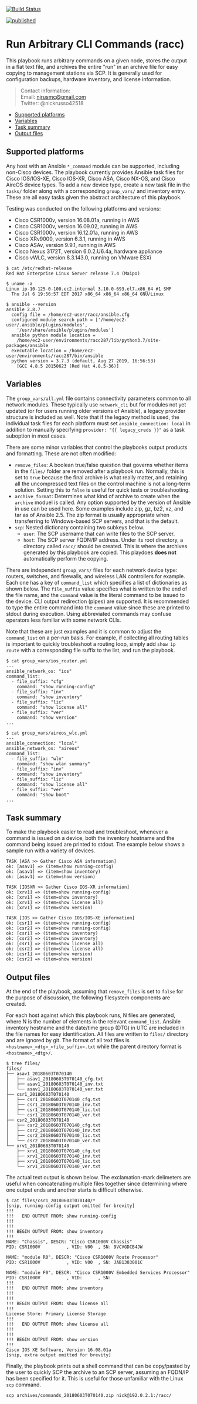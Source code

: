 [![Build Status](
https://travis-ci.org/nickrusso42518/racc.svg?branch=master)](
https://travis-ci.org/nickrusso42518/racc)

[![published](
http://cs.co/codeex-badge)](
https://developer.cisco.com/codeexchange/github/repo/nickrusso42518/racc)

# Run Arbitrary CLI Commands (racc)
This playbook runs arbitrary commands on a given node, stores the
output in a flat text file, and archives the entire "run" in an archive
file for easy copying to management stations via SCP. It is generally used
for configuration backups, hardware inventory, and license information.

> Contact information:\
> Email:    njrusmc@gmail.com\
> Twitter:  @nickrusso42518

  * [Supported platforms](#supported-platforms)
  * [Variables](#variables)
  * [Task summary](#task-summary)
  * [Output files](#output-files)

## Supported platforms
Any host with an Ansible `*_command` module can be supported, including
non-Cisco devices. The playbook currently provides Ansible task files for
Cisco IOS/IOS-XE, Cisco IOS-XR, Cisco ASA, Cisco NX-OS, and Cisco AireOS
device types. To add a new device type, create a new task file in the
`tasks/` folder along with a corresponding `group_vars/` and inventory entry.
These are all easy tasks given the abstract architecture of this playbook.

Testing was conducted on the following platforms and versions:
  * Cisco CSR1000v, version 16.08.01a, running in AWS
  * Cisco CSR1000v, version 16.09.02, running in AWS
  * Cisco CSR1000v, version 16.12.01a, running in AWS
  * Cisco XRv9000, version 6.3.1, running in AWS
  * Cisco ASAv, version 9.9.1, running in AWS
  * Cisco Nexus 3172T, version 6.0.2.U6.4a, hardware appliance
  * Cisco vWLC, version 8.3.143.0, running on VMware ESXi

```
$ cat /etc/redhat-release
Red Hat Enterprise Linux Server release 7.4 (Maipo)

$ uname -a
Linux ip-10-125-0-100.ec2.internal 3.10.0-693.el7.x86_64 #1 SMP
  Thu Jul 6 19:56:57 EDT 2017 x86_64 x86_64 x86_64 GNU/Linux

$ ansible --version
ansible 2.8.7
  config file = /home/ec2-user/racc/ansible.cfg
  configured module search path = ['/home/ec2-user/.ansible/plugins/modules',
    '/usr/share/ansible/plugins/modules']
  ansible python module location =
    /home/ec2-user/environments/racc287/lib/python3.7/site-packages/ansible
  executable location = /home/ec2-user/environments/racc287/bin/ansible
  python version = 3.7.3 (default, Aug 27 2019, 16:56:53)
    [GCC 4.8.5 20150623 (Red Hat 4.8.5-36)]
```

## Variables
The `group_vars/all.yml` file contains connectivity parameters common to all
network modules. These typically use `network_cli` but for modules not yet
updated (or for users running older versions of Ansible), a legacy provider
structure is included as well. Note that if the legacy method is used, the
individual task files for each platform must set `ansible_connection: local`
in addition to manually specifying `provider: "{{ legacy_creds }}"` as a task
suboption in most cases.

There are some minor variables that control the playbooks output products
and formatting. These are not often modified:
  * `remove_files`: A boolean true/false question that governs whether items
    in the `files/` folder are removed after a playbook run. Normally, this
    is set to `true` because the final archive is what really matter, and
    retaining all the uncompressed text files on the control machine is not
    a long-term solution. Setting this to `false` is useful for quick tests
    or troubleshooting.
  * `archive_format`: Determines what kind of archive to create when the
    `archive` moduel is called. Any option supported by the version of Ansible
    in use can be used here. Some examples include zip, gz, bz2, xz, and tar
    as of Ansible 2.5. The zip format is usually appropriate when transferring
    to Windows-based SCP servers, and that is the default.
  * `scp`: Nested dictionary containing two subkeys below.
    * `user`: The SCP username that can write files to the SCP server.
    * `host`: The SCP server FQDN/IP address. Under its root directory, a
      directory called `racc/` should be created. This is where the archives
      generated by this playbook are copied. This playdoes __does not__
      automatically perform the copying.

There are independent `group_vars/` files for each network device type:
routers, switches, and firewalls, and wireless LAN controllers for example.
Each one has a key of `command_list` which specifies a list of dictionaries
as shown below. The `file_suffix` value specifies what is written to the
end of the file name, and the `command` value is the literal command to
be issued to the device. CLI output redirection (pipes) are supported.
It is recommended to type the entire command into the `command` value
since these are printed to stdout during execution. Using abbreviated
commands may confuse operators less familiar with some network CLIs.

Note that these are just examples and it is common to adjust the
`command_list` on a per-run basis. For example, if collecting all routing
tables is important to quickly troubleshoot a routing loop, simply add
`show ip route` with a corresponding file suffix to the list, and run
the playbook.

```
$ cat group_vars/ios_router.yml
---
ansible_network_os: "ios"
command_list:
  - file_suffix: "cfg"
    command: "show running-config"
  - file_suffix: "inv"
    command: "show inventory"
  - file_suffix: "lic"
    command: "show license all"
  - file_suffix: "ver"
    command: "show version"
...

$ cat group_vars/aireos_wlc.yml
---
ansible_connection: "local"
ansible_network_os: "aireos"
command_list:
  - file_suffix: "wln"
    command: "show wlan summary"
  - file_suffix: "inv"
    command: "show inventory"
  - file_suffix: "lic"
    command: "show license all"
  - file_suffix: "ver"
    command: "show boot"
...
```

## Task summary
To make the playbook easier to read and troubleshoot, whenever a command is
issued on a device, both the inventory hostname and the command being issued
are printed to stdout. The example below shows a sample run with a variety
of devices.

```
TASK [ASA >> Gather Cisco ASA information]
ok: [asav1] => (item=show running-config)
ok: [asav1] => (item=show inventory)
ok: [asav1] => (item=show version)

TASK [IOSXR >> Gather Cisco IOS-XR information]
ok: [xrv1] => (item=show running-config)
ok: [xrv1] => (item=show inventory)
ok: [xrv1] => (item=show license all)
ok: [xrv1] => (item=show version)

TASK [IOS >> Gather Cisco IOS/IOS-XE information]
ok: [csr1] => (item=show running-config)
ok: [csr2] => (item=show running-config)
ok: [csr1] => (item=show inventory)
ok: [csr2] => (item=show inventory)
ok: [csr1] => (item=show license all)
ok: [csr2] => (item=show license all)
ok: [csr1] => (item=show version)
ok: [csr2] => (item=show version)
```

## Output files
At the end of the playbook, assuming that `remove_files` is set to
`false` for the purpose of discussion, the following filesystem
components are created.

For each host against which this playbook runs, N files are generated,
where N is the number of elements in the relevant `command_list`.
Ansible inventory hostname and the date/time group (DTG) in UTC are
included in the file names for easy identification. All files are written
to `files/` directory and are ignored by git. The format of all text files is
`<hostname>_<dtg>_<file_suffix>.txt` while the parent directory format is
`<hostname>_<dtg>/`.

```
$ tree files/
files/
├── asav1_20180603T070140
│   ├── asav1_20180603T070140_cfg.txt
│   ├── asav1_20180603T070140_inv.txt
│   └── asav1_20180603T070140_ver.txt
├── csr1_20180603T070140
│   ├── csr1_20180603T070140_cfg.txt
│   ├── csr1_20180603T070140_inv.txt
│   ├── csr1_20180603T070140_lic.txt
│   └── csr1_20180603T070140_ver.txt
├── csr2_20180603T070140
│   ├── csr2_20180603T070140_cfg.txt
│   ├── csr2_20180603T070140_inv.txt
│   ├── csr2_20180603T070140_lic.txt
│   └── csr2_20180603T070140_ver.txt
└── xrv1_20180603T070140
    ├── xrv1_20180603T070140_cfg.txt
    ├── xrv1_20180603T070140_inv.txt
    ├── xrv1_20180603T070140_lic.txt
    └── xrv1_20180603T070140_ver.txt
```

The actual text output is shown below. The exclamation-mark delimeters are
useful when concatenating multiple files together since determining where
one output ends and another starts is difficult otherwise.

```
$ cat files/csr1_20180603T070140/*
[snip, running-config output omitted for brevity]
!!!
!!!   END OUTPUT FROM: show running-config
!!!
!!!
!!! BEGIN OUTPUT FROM: show inventory
!!!
NAME: "Chassis", DESCR: "Cisco CSR1000V Chassis"
PID: CSR1000V          , VID: V00  , SN: 9VCVGDCB4JW

NAME: "module R0", DESCR: "Cisco CSR1000V Route Processor"
PID: CSR1000V          , VID: V00  , SN: JAB1303001C

NAME: "module F0", DESCR: "Cisco CSR1000V Embedded Services Processor"
PID: CSR1000V          , VID:      , SN:
!!!
!!!   END OUTPUT FROM: show inventory
!!!
!!!
!!! BEGIN OUTPUT FROM: show license all
!!!
License Store: Primary License Storage
!!!
!!!   END OUTPUT FROM: show license all
!!!
!!!
!!! BEGIN OUTPUT FROM: show version
!!!
Cisco IOS XE Software, Version 16.08.01a
[snip, extra output omitted for brevity]
```

Finally, the playbook prints out a shell command that can be copy/pasted by
the user to quickly SCP the archive to an SCP server, assuming an FQDN/IP
has been specified for it. This is useful for those unfamiliar with the
Linux `scp` command.

`scp archives/commands_20180603T070140.zip nick@192.0.2.1:/racc/`

